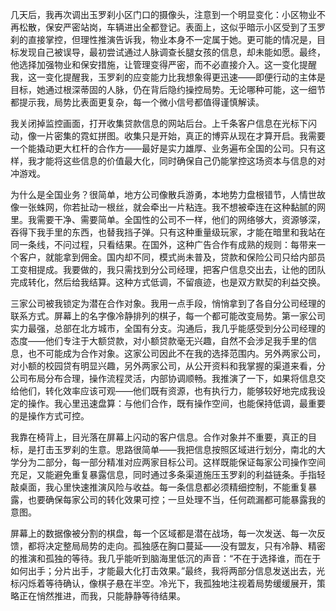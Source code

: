 几天后，我再次调出玉罗刹小区门口的摄像头，注意到一个明显变化：小区物业不再松散，保安严密站岗，车辆进出全都登记。表面上，这似乎暗示小区受到了玉罗刹的直接掌控，但理性推演告诉我，物业本身不一定属于她。更可能的情况是，目标发现自己被误导，最初尝试通过人脉调查长腿女孩的信息，却未能如愿。最终，他选择加强物业和保安措施，让管理变得严密，而不必直接介入。这一变化提醒我，这一变化提醒我，玉罗刹的应变能力比我想象得更迅速——即便行动的主体是目标，她通过根深蒂固的人脉，仍在背后隐约操控局势。无论哪种可能，这一细节都提示我，局势比表面更复杂，每一个微小信号都值得谨慎解读。

我关闭掉监控画面，打开收集贷款信息的网站后台。上千条客户信息在光标下闪动，像一片密集的霓虹拼图。收集只是开始，真正的博弈从现在才算开启。我需要一个能撬动更大杠杆的合作方——最好是实力雄厚、业务遍布全国的公司。只有这样，我才能将这些信息的价值最大化，同时确保自己仍能掌控这场资本与信息的对冲游戏。

为什么是全国业务？很简单，地方公司像散兵游勇，本地势力盘根错节，人情世故像一张蛛网，你若扯动一根丝，就会牵出一片粘连。我不想被牵连在这种黏腻的网里。我需要干净、需要简单。全国性的公司不一样，他们的网络够大，资源够深，吞得下我手里的东西，也替我挡子弹。只有这种重量级玩家，才能在暗里和我站在同一条线，不问过程，只看结果。在国外，这种广告合作有成熟的规则：每带来一个客户，就能拿到佣金。国内却不同，模式尚未普及，贷款和保险公司只给内部员工变相提成。我要做的，我只需找到分公司经理，把客户信息交出去，让他的团队完成转化，然后给我结算。这种方式低调，不留痕迹，也是双方默契的利益交换。

三家公司被我锁定为潜在合作对象。我用一点手段，悄悄拿到了各自分公司经理的联系方式。屏幕上的名字像冷静排列的棋子，每一个都可能改变局势。第一家公司实力最强，总部在北方城市，全国有分支。沟通后，我几乎能感受到分公司经理的态度——他们专注于大额贷款，对小额贷款毫无兴趣，自然不会涉足我手里的信息，也不可能成为合作对象。这家公司因此不在我的选择范围内。另外两家公司，对小额的校园贷有明显兴趣，另外两家公司，从公开资料和我掌握的渠道来看，分公司布局分布合理，操作流程灵活，内部协调顺畅。我推演了一下，如果将信息交给他们，转化效率应该可观——他们既有资源，也有执行力，能够较好地完成我设定的操作。我心里迅速盘算：与他们合作，既有操作空间，也能保持低调，最重要的是操作方式可控。

我靠在椅背上，目光落在屏幕上闪动的客户信息。合作对象并不重要，真正的目标，是打击玉罗刹的生意。思路很简单——我把信息按照区域进行划分，南北的大学分为二部分，每一部分精准对应两家目标公司。这样既能保证每家公司操作空间充足，又能避免重复暴露信息，同时通过多条渠道施压玉罗刹的利益链条。手指轻敲桌面，我心里快速推演风险与收益。每一条信息都必须精细控制，不能重复暴露，也要确保每家公司的转化效果可控；一旦处理不当，任何疏漏都可能暴露我的意图。

屏幕上的数据像被分割的棋盘，每一个区域都是潜在战场，每一次发送、每一次反馈，都将决定整局局势的走向。孤独感在胸口蔓延——没有盟友，只有冷静、精密的推演和孤独的等待。我几乎能听到脑海里低沉的声音：“不在于选择谁，而在于如何出手；分片出手，才能最大化打击效果。”最终，我将两部分信息发送出去，光标闪烁着等待确认，像棋子悬在半空。冷光下，我孤独地注视着局势缓缓展开，策略正在悄然推进，而我，只能静静等待结果。